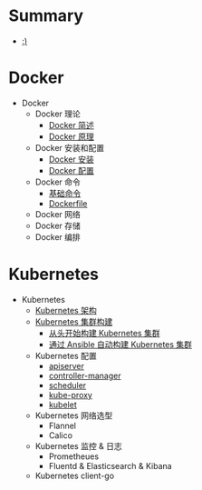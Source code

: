 # Summary

* [:)](README.md)

# Docker

* Docker
    * Docker 理论
        * [Docker 简述](moby/chapter1-1.md)
        * [Docker 原理](moby/chapter1-2.md)
    * Docker 安装和配置
        * [Docker 安装](moby/chapter2-1.md)
        * [Docker 配置](moby/chapter2-2.md)
    * Docker 命令
        * [基础命令](moby/chapter3-1.md)
        * [Dockerfile](moby/chapter3-2.md)
    * Docker 网络
    * Docker 存储
    * Docker 编排

# Kubernetes

* Kubernetes
    * [Kubernetes 架构](k8s/chapter1.md)
    * [Kubernetes 集群构建](k8s/chapter2.md)
        * [从头开始构建 Kubernetes 集群](k8s/chapter2-1.md)
        * [通过 Ansible 自动构建 Kubernetes 集群](k8s/chapter2-2.md)
    * Kubernetes 配置
        * [apiserver](k8s/chapter3-1.md)
        * [controller-manager](k8s/chapter3-2.md)
        * [scheduler](k8s/chapter3-3.md)
        * [kube-proxy](k8s/chapter3-4.md)
        * [kubelet](k8s/chapter3-5.md)
    * Kubernetes 网络选型
        * Flannel
        * Calico
    * Kubernetes 监控 & 日志
        * Prometheues
        * Fluentd & Elasticsearch & Kibana
    * Kubernetes client-go
